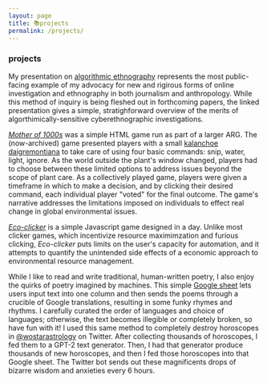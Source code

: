 ```yaml
---
layout: page
title: 📚projects
permalink: /projects/
---
```


### projects

My presentation on [algorithmic ethnography](https://spark.adobe.com/page/cRH1UENjuWLAS/) represents the most public-facing example of my advocacy for new and rigirous forms of online investigation and ethnography in both journalism and anthropology. While this method of inquiry is being fleshed out in forthcoming papers, the linked presentation gives a simple, stratighforward overview of the merits of algorthimically-sensitive cyberethnographic investigations.

*[Mother of 1000s](https://mother1000s.peterforberg.com)* was a simple HTML game run as part of a larger ARG. The (now-archived) game presented players with a small [kalanchoe daigremontiana](https://en.wikipedia.org/wiki/Kalanchoe_daigremontiana) to take care of using four basic commands: snip, water, light, ignore. As the world outside the plant's window changed, players had to choose between these limited options to address issues beyond the scope of plant care. As a collectively played game, players were given a timeframe in which to make a decision, and by clicking their desired command, each individual player "voted" for the final outcome. The game's narrative addresses the limitations imposed on individuals to effect real change in global environmental issues.

*[Eco-clicker](https://eco-clicker.peterforberg.com)* is a simple Javascript game designed in a day. Unlike most clicker games, which incentivize resource maximimzation and furious clicking, *Eco-clicker* puts limits on the user's capacity for automation, and it attempts to quantify the unintended side effects of a economic approach to environmental resource management.

While I like to read and write traditional, human-written poetry, I also enjoy the quirks of poetry imagined by machines. This simple [Google sheet](https://docs.google.com/spreadsheets/d/1qUE27J2VIthnXfBCxStaENDxnBpGLMQ4Mnqiwi_GoLg/copy) lets users input text into one column and then sends the poems through a crucible of Google translations, resulting in some funky rhymes and rhythms. I carefully curated the order of languages and choice of languages; otherwise, the text becomes illegible or completely broken, so have fun with it! I used this same method to completely destroy horoscopes in [@wostarastrology](https://twitter.com/wostarastrology) on Twitter. After collecting thousands of horoscopes, I fed them to a GPT-2 text generator. Then, I had that generator produce thousands of new horoscopes, and then I fed those horoscopes into that Google sheet. The Twitter bot sends out these magnificents drops of bizarre wisdom and anxieties every 6 hours.

<!--Some of these projects are big, some of them are small. Some of them are good, some of them are bad. All of them are fun. For me.

eco-clicker

mother1000s

algorithmic ethnography

wostastrology and google translation

peterandnickgotodakar-->